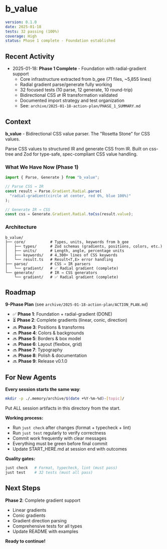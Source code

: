 # b_value

```yaml
version: 0.1.0
date: 2025-01-18
tests: 32 passing (100%)
coverage: High
status: Phase 1 complete - Foundation established
```

## Recent Activity

- 2025-01-18: **Phase 1 Complete** - Foundation with radial-gradient support
  - Core infrastructure extracted from b_gee (71 files, ~5,855 lines)
  - Radial gradient parse/generate fully working
  - 32 focused tests (10 parse, 12 generate, 10 round-trip)
  - Bidirectional CSS ⇄ IR transformation validated
  - Documented import strategy and test organization
  - See: `archive/2025-01-18-action-plan/PHASE_1_SUMMARY.md`

## Context

**b_value** - Bidirectional CSS value parser. The "Rosetta Stone" for CSS values.

Parse CSS values to structured IR and generate CSS from IR. Built on css-tree and Zod for type-safe, spec-compliant CSS value handling.

### What We Have Now (Phase 1)

```typescript
import { Parse, Generate } from "b_value";

// Parse CSS → IR
const result = Parse.Gradient.Radial.parse(
  "radial-gradient(circle at center, red 0%, blue 100%)"
);

// Generate IR → CSS
const css = Generate.Gradient.Radial.toCss(result.value);
```

### Architecture

```
b_value/
├── core/           # Types, units, keywords from b_gee
│   ├── types/      # Zod schemas (gradients, positions, colors, etc.)
│   ├── units/      # Length, angle, percentage units
│   ├── keywords/   # 4,300+ lines of CSS keywords
│   └── result.ts   # Result<T,E> error handling
├── parse/          # CSS → IR parsers
│   └── gradient/   # ✅ Radial gradient (complete)
└── generate/       # IR → CSS generators
    └── gradient/   # ✅ Radial gradient (complete)
```

## Roadmap

**9-Phase Plan** (see `archive/2025-01-18-action-plan/ACTION_PLAN.md`)

- ✅ **Phase 1**: Foundation + radial-gradient (DONE)
- ⏳ **Phase 2**: Complete gradients (linear, conic, direction)
- 🔜 **Phase 3**: Positions & transforms
- 🔜 **Phase 4**: Colors & backgrounds
- 🔜 **Phase 5**: Borders & box model
- 🔜 **Phase 6**: Layout (flexbox, grid)
- 🔜 **Phase 7**: Typography
- 🔜 **Phase 8**: Polish & documentation
- 🔜 **Phase 9**: Release v0.1.0

## For New Agents

**Every session starts the same way**:

```bash
mkdir -p ./.memory/archive/$(date +%Y-%m-%d)-[topic]/
```

Put ALL session artifacts in this directory from the start.

**Working process:**
- Run `just check` after changes (format + typecheck + lint)
- Run `just test` regularly to verify correctness
- Commit work frequently with clear messages
- Everything must be green before final commit
- Update START_HERE.md at session end with outcomes

**Quality gates:**

```bash
just check   # Format, typecheck, lint (must pass)
just test    # 32 tests (must all pass)
```

## Next Steps

**Phase 2**: Complete gradient support
- Linear gradients
- Conic gradients
- Gradient direction parsing
- Comprehensive tests for all types
- Update README with examples

**Ready to continue!**
